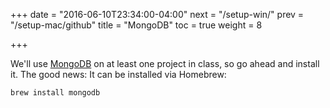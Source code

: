 +++
date = "2016-06-10T23:34:00-04:00"
next = "/setup-win/"
prev = "/setup-mac/github"
title = "MongoDB"
toc = true
weight = 8

+++

We'll use [MongoDB](https://www.mongodb.com/) on at least one project in class, so go ahead and install it. The good news: It can be installed via Homebrew:

```zsh
brew install mongodb
```
